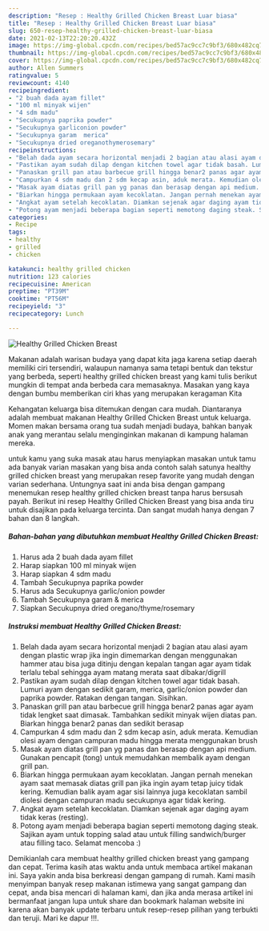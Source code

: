 ```yaml
---
description: "Resep : Healthy Grilled Chicken Breast Luar biasa"
title: "Resep : Healthy Grilled Chicken Breast Luar biasa"
slug: 650-resep-healthy-grilled-chicken-breast-luar-biasa
date: 2021-02-13T22:20:20.432Z
image: https://img-global.cpcdn.com/recipes/bed57ac9cc7c9bf3/680x482cq70/healthy-grilled-chicken-breast-foto-resep-utama.jpg
thumbnail: https://img-global.cpcdn.com/recipes/bed57ac9cc7c9bf3/680x482cq70/healthy-grilled-chicken-breast-foto-resep-utama.jpg
cover: https://img-global.cpcdn.com/recipes/bed57ac9cc7c9bf3/680x482cq70/healthy-grilled-chicken-breast-foto-resep-utama.jpg
author: Allen Summers
ratingvalue: 5
reviewcount: 4140
recipeingredient:
- "2 buah dada ayam fillet"
- "100 ml minyak wijen"
- "4 sdm madu"
- "Secukupnya paprika powder"
- "Secukupnya garliconion powder"
- "Secukupnya garam  merica"
- "Secukupnya dried oreganothymerosemary"
recipeinstructions:
- "Belah dada ayam secara horizontal menjadi 2 bagian atau alasi ayam dengan plastic wrap jika ingin dimemarkan dengan menggunakan hammer atau bisa juga ditinju dengan kepalan tangan agar ayam tidak terlalu tebal sehingga ayam matang merata saat dibakar/digrill"
- "Pastikan ayam sudah dilap dengan kitchen towel agar tidak basah. Lumuri ayam dengan sedikit garam, merica, garlic/onion powder dan paprika powder. Ratakan dengan tangan. Sisihkan."
- "Panaskan grill pan atau barbecue grill hingga benar2 panas agar ayam tidak lengket saat dimasak. Tambahkan sedikit minyak wijen diatas pan. Biarkan hingga benar2 panas dan sedikit berasap"
- "Campurkan 4 sdm madu dan 2 sdm kecap asin, aduk merata. Kemudian olesi ayam dengan campuran madu hingga merata menggunakan brush"
- "Masak ayam diatas grill pan yg panas dan berasap dengan api medium. Gunakan pencapit (tong) untuk memudahkan membalik ayam dengan grill pan."
- "Biarkan hingga permukaan ayam kecoklatan. Jangan pernah menekan ayam saat memasak diatas grill pan jika ingin ayam tetap juicy tidak kering. Kemudian balik ayam agar sisi lainnya juga kecoklatan sambil diolesi dengan campuran madu secukupnya agar tidak kering."
- "Angkat ayam setelah kecoklatan. Diamkan sejenak agar daging ayam tidak keras (resting)."
- "Potong ayam menjadi beberapa bagian seperti memotong daging steak. Sajikan ayam untuk topping salad atau untuk filling sandwich/burger atau filling taco. Selamat mencoba :)"
categories:
- Recipe
tags:
- healthy
- grilled
- chicken

katakunci: healthy grilled chicken 
nutrition: 123 calories
recipecuisine: American
preptime: "PT39M"
cooktime: "PT56M"
recipeyield: "3"
recipecategory: Lunch

---
```



![Healthy Grilled Chicken Breast](https://img-global.cpcdn.com/recipes/bed57ac9cc7c9bf3/680x482cq70/healthy-grilled-chicken-breast-foto-resep-utama.jpg)

Makanan adalah warisan budaya yang dapat kita jaga karena setiap daerah memiliki ciri tersendiri, walaupun namanya sama tetapi bentuk dan tekstur yang berbeda, seperti healthy grilled chicken breast yang kami tulis berikut mungkin di tempat anda berbeda cara memasaknya. Masakan yang kaya dengan bumbu memberikan ciri khas yang merupakan keragaman Kita



Kehangatan keluarga bisa ditemukan dengan cara mudah. Diantaranya adalah membuat makanan Healthy Grilled Chicken Breast untuk keluarga. Momen makan bersama orang tua sudah menjadi budaya, bahkan banyak anak yang merantau selalu menginginkan makanan di kampung halaman mereka.

untuk kamu yang suka masak atau harus menyiapkan masakan untuk tamu ada banyak varian masakan yang bisa anda contoh salah satunya healthy grilled chicken breast yang merupakan resep favorite yang mudah dengan varian sederhana. Untungnya saat ini anda bisa dengan gampang menemukan resep healthy grilled chicken breast tanpa harus bersusah payah.
Berikut ini resep Healthy Grilled Chicken Breast yang bisa anda tiru untuk disajikan pada keluarga tercinta. Dan sangat mudah hanya dengan 7 bahan dan 8 langkah.


<!--inarticleads1-->

##### Bahan-bahan yang dibutuhkan membuat Healthy Grilled Chicken Breast:

1. Harus ada 2 buah dada ayam fillet
1. Harap siapkan 100 ml minyak wijen
1. Harap siapkan 4 sdm madu
1. Tambah Secukupnya paprika powder
1. Harus ada Secukupnya garlic/onion powder
1. Tambah Secukupnya garam &amp; merica
1. Siapkan Secukupnya dried oregano/thyme/rosemary




<!--inarticleads2-->

##### Instruksi membuat  Healthy Grilled Chicken Breast:

1. Belah dada ayam secara horizontal menjadi 2 bagian atau alasi ayam dengan plastic wrap jika ingin dimemarkan dengan menggunakan hammer atau bisa juga ditinju dengan kepalan tangan agar ayam tidak terlalu tebal sehingga ayam matang merata saat dibakar/digrill
1. Pastikan ayam sudah dilap dengan kitchen towel agar tidak basah. Lumuri ayam dengan sedikit garam, merica, garlic/onion powder dan paprika powder. Ratakan dengan tangan. Sisihkan.
1. Panaskan grill pan atau barbecue grill hingga benar2 panas agar ayam tidak lengket saat dimasak. Tambahkan sedikit minyak wijen diatas pan. Biarkan hingga benar2 panas dan sedikit berasap
1. Campurkan 4 sdm madu dan 2 sdm kecap asin, aduk merata. Kemudian olesi ayam dengan campuran madu hingga merata menggunakan brush
1. Masak ayam diatas grill pan yg panas dan berasap dengan api medium. Gunakan pencapit (tong) untuk memudahkan membalik ayam dengan grill pan.
1. Biarkan hingga permukaan ayam kecoklatan. Jangan pernah menekan ayam saat memasak diatas grill pan jika ingin ayam tetap juicy tidak kering. Kemudian balik ayam agar sisi lainnya juga kecoklatan sambil diolesi dengan campuran madu secukupnya agar tidak kering.
1. Angkat ayam setelah kecoklatan. Diamkan sejenak agar daging ayam tidak keras (resting).
1. Potong ayam menjadi beberapa bagian seperti memotong daging steak. Sajikan ayam untuk topping salad atau untuk filling sandwich/burger atau filling taco. Selamat mencoba :)




Demikianlah cara membuat healthy grilled chicken breast yang gampang dan cepat. Terima kasih atas waktu anda untuk membaca artikel makanan ini. Saya yakin anda bisa berkreasi dengan gampang di rumah. Kami masih menyimpan banyak resep makanan istimewa yang sangat gampang dan cepat, anda bisa mencari di halaman kami, dan jika anda merasa artikel ini bermanfaat jangan lupa untuk share dan bookmark halaman website ini karena akan banyak update terbaru untuk resep-resep pilihan yang terbukti dan teruji. Mari ke dapur !!!. 
